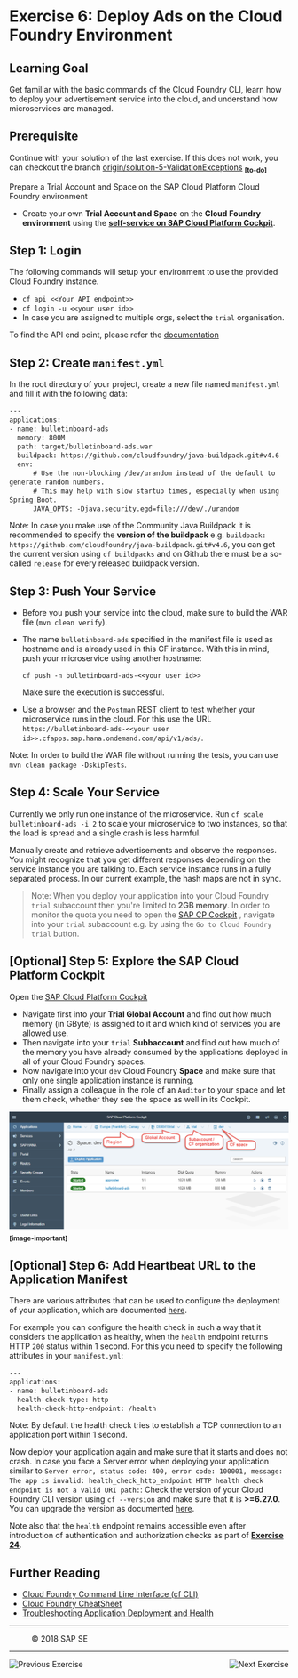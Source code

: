 Exercise 6: Deploy Ads on the Cloud Foundry Environment
=======================================
## Learning Goal
Get familiar with the basic commands of the Cloud Foundry CLI, learn how to deploy your advertisement service into the cloud, and understand how microservices are managed.

## Prerequisite
Continue with your solution of the last exercise. If this does not work, you can checkout the branch [origin/solution-5-ValidationExceptions](https://github.wdf.sap.corp/cc-java/cc-bulletinboard-ads-spring-webmvc/tree/solution-5-ValidationExceptions) <sub><b>[to-do]</b></sub>

Prepare a Trial Account and Space on the SAP Cloud Platform Cloud Foundry environment
- Create your own **Trial Account and Space** on the **Cloud Foundry environment** using the [**self-service on SAP Cloud Platform Cockpit**](https://account.hanatrial.ondemand.com). 

## Step 1: Login
The following commands will setup your environment to use the provided Cloud Foundry instance.

 - `cf api <<Your API endpoint>>`
 - `cf login -u <<your user id>>`
 - In case you are assigned to multiple orgs, select the `trial` organisation.

To find the API end point, please refer the [documentation]( https://help.sap.com/viewer/65de2977205c403bbc107264b8eccf4b/Cloud/en-US/350356d1dc314d3199dca15bd2ab9b0e.html)

## Step 2: Create `manifest.yml`
In the root directory of your project, create a new file named `manifest.yml` and fill it with the following data:

```
---
applications:
- name: bulletinboard-ads
  memory: 800M
  path: target/bulletinboard-ads.war
  buildpack: https://github.com/cloudfoundry/java-buildpack.git#v4.6
  env:
      # Use the non-blocking /dev/urandom instead of the default to generate random numbers.
      # This may help with slow startup times, especially when using Spring Boot.
      JAVA_OPTS: -Djava.security.egd=file:///dev/./urandom
```
Note: In case you make use of the Community Java Buildpack it is recommended to specify the **version of the buildpack** e.g. `buildpack: https://github.com/cloudfoundry/java-buildpack.git#v4.6`, you can get the current version using `cf buildpacks` and on Github there must be a so-called `release` for every released buildpack version.

## Step 3: Push Your Service
- Before you push your service into the cloud, make sure to build the WAR file (`mvn clean verify`). 

- The name `bulletinboard-ads` specified in the manifest file is used as hostname and is already used in this CF instance. With this in mind, push your microservice using another hostname:
  ```
  cf push -n bulletinboard-ads-<<your user id>>
  ```
  Make sure the execution is successful.
- Use a browser and the `Postman` REST client to test whether your microservice runs in the cloud.
For this use the URL `https://bulletinboard-ads-<<your user id>>.cfapps.sap.hana.ondemand.com/api/v1/ads/`.

Note: In order to build the WAR file without running the tests, you can use `mvn clean package -DskipTests`.

## Step 4: Scale Your Service
Currently we only run one instance of the microservice.
Run `cf scale bulletinboard-ads -i 2` to scale your microservice to two instances, so that the load is spread and a single crash is less harmful.

Manually create and retrieve advertisements and observe the responses. You might recognize that you get different responses depending on the service instance you are talking to. Each service instance runs in a fully separated process. In our current example, the hash maps are not in sync.

> Note:
> When you deploy your application into your Cloud Foundry `trial` subaccount then you're limited to **2GB memory**. In  order to monitor the quota you need to open the [SAP CP Cockpit](https://account.hanatrial.ondemand.com/cockpit#/home/overview)
, navigate into your `trial` subaccount e.g. by using the `Go to Cloud Foundry trial` button.

## [Optional] Step 5: Explore the SAP Cloud Platform Cockpit 

Open the [SAP Cloud Platform Cockpit](https://account.hanatrial.ondemand.com/cockpit#/home/overview)
- Navigate first into your **Trial Global Account** and find out how much memory (in GByte) is assigned to it and which kind of services you are allowed use.
- Then navigate into your `trial` **Subbaccount** and find out how much of the memory you have already consumed by the applications deployed  in all of your Cloud Foundry spaces.
- Now navigate into your `dev` Cloud Foundry **Space** and make sure that only one single application instance is running. 
- Finally assign a colleague in the role of an `Auditor` to your space and let them check, whether they see the space as well in its Cockpit.

![](/CloudFoundryBasics/images/SAPCockpit.png) <sub><b>[image-important]</b></sub>

## [Optional] Step 6: Add Heartbeat URL to the Application Manifest
There are various attributes that can be used to configure the deployment of your application, which are documented [here](https://docs.cloudfoundry.org/devguide/deploy-apps/manifest.html).

For example you can configure the health check in such a way that it considers the application as healthy, when the `health` endpoint returns HTTP `200` status within 1 second. For this you need to specify the following attributes in your `manifest.yml`:

```
---
applications:
- name: bulletinboard-ads
  health-check-type: http
  health-check-http-endpoint: /health
```
Note: By default the health check tries to establish a TCP connection to an application port within 1 second.  

Now deploy your application again and make sure that it starts and does not crash. In case you face a Server error when deploying your application similar to `Server error, status code: 400, error code: 100001, message: The app is invalid: health_check_http_endpoint HTTP health check endpoint is not a valid URI path:`: Check the version of your Cloud Foundry CLI version using `cf --version` and make sure that it is **>=6.27.0**. You can upgrade the version as documented [here](https://docs.cloudfoundry.org/cf-cli/install-go-cli.html).

Note also that the `health` endpoint remains accessible even after introduction of authentication and authorization checks as part of **[Exercise 24](../Security/Exercise_24_MakeYourApplicationSecure.md)**.

## Further Reading
- [Cloud Foundry Command Line Interface (cf CLI)](https://docs.cloudfoundry.org/cf-cli/index.html)
- [Cloud Foundry CheatSheet](https://blog.anynines.com/cloud-foundry-command-line-cheat-sheetutm_sourcecf-summitutm_mediumprintutm_campaigncf-summit-cheat-sheet/)
- [Troubleshooting Application Deployment and Health](https://docs.cloudfoundry.org/devguide/deploy-apps/troubleshoot-app-health.html)

***
<dl>
  <dd>
  <div class="footer">&copy; 2018 SAP SE</div>
  </dd>
</dl>
<hr>
<a href="/CreateMicroservice/Exercise_5_ValidationAndExceptions.md">
  <img align="left" alt="Previous Exercise">
</a>
<a href="/ConnectDatabase/Exercise_7_ConnectLocalDatabase.md">
  <img align="right" alt="Next Exercise">
</a>
